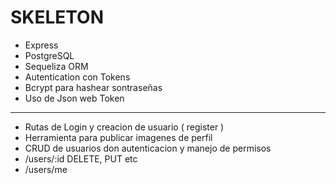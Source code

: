 # SKELETON

- Express
- PostgreSQL
- Sequeliza ORM
- Autentication con Tokens
- Bcrypt para hashear sontraseñas
- Uso de Json web Token

---

- Rutas de Login y creacion de usuario ( register )
- Herramienta para publicar imagenes de perfil
- CRUD de usuarios don autenticacion y manejo de permisos
- /users/:id DELETE, PUT etc
- /users/me

